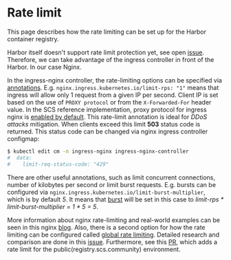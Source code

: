 # Rate limit

This page describes how the rate limiting can be set up for the Harbor container registry.

Harbor itself doesn't support rate limit protection yet, see open [issue](https://github.com/goharbor/harbor/issues/3419).
Therefore, we can take advantage of the ingress controller in front of the Harbor. In our case Nginx.

In the ingress-nginx controller, the rate-limiting options can be specified via [annotations](https://kubernetes.github.io/ingress-nginx/user-guide/nginx-configuration/annotations/#rate-limiting).
E.g. `nginx.ingress.kubernetes.io/limit-rps: "1"` means that ingress will allow only 1 request from a given IP per second.
Client IP is set based on the use of `PROXY protocol` or from the `X-Forwarded-For` header value.
In the SCS reference implementation, proxy protocol for ingress nginx is [enabled by default](https://github.com/SovereignCloudStack/k8s-cluster-api-provider/blob/main/Release-Notes-R4.md#enabling-the-proxy-protocol-for-nginx-ingress-and-preliminary-support-for-ovn-lb-325).
This rate-limit annotation is ideal for *DDoS attacks* mitigation. When clients exceed this limit
**503** status code is returned. This status code can be changed via nginx ingress controller configmap:
```bash
$ kubectl edit cm -n ingress-nginx ingress-nginx-controller
#  data:
#    limit-req-status-code: "429"
```
There are other useful annotations, such as limit concurrent connections, number of kilobytes per second or limit burst requests.
E.g. bursts can be configured via `nginx.ingress.kubernetes.io/limit-burst-multiplier`, which is by default *5*.
It means that [burst](http://nginx.org/en/docs/http/ngx_http_limit_req_module.html#limit_req)
will be set in this case to *limit-rps * limit-burst-multiplier = 1 * 5 = 5*.

More information about nginx rate-limiting and real-world examples can be seen in this nginx [blog](https://www.nginx.com/blog/rate-limiting-nginx/).
Also, there is a second option for how the rate limiting can be configured called [global rate limiting](https://kubernetes.github.io/ingress-nginx/user-guide/nginx-configuration/annotations/#global-rate-limiting).
Detailed research and comparison are done in this [issue](https://github.com/SovereignCloudStack/k8s-harbor/issues/38#issuecomment-1570181044).
Furthermore, see this [PR](https://github.com/SovereignCloudStack/k8s-harbor/pull/42),
which adds a rate limit for the public(registry.scs.community) environment.
